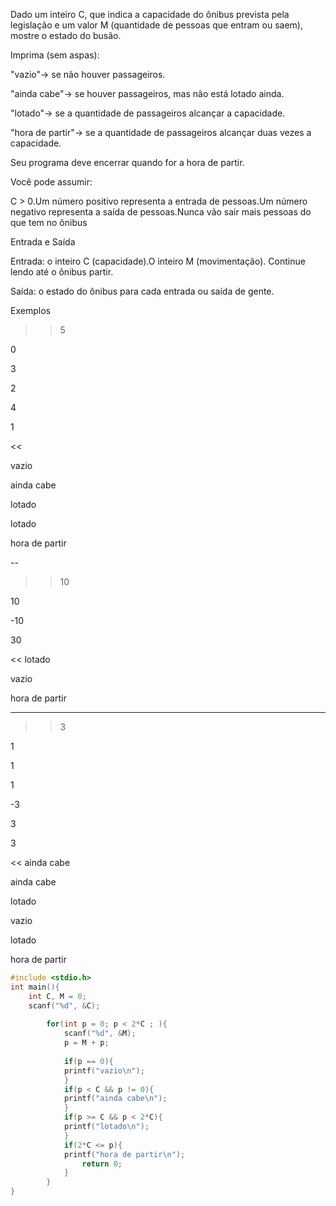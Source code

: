 Dado um inteiro C, que indica a capacidade do ônibus prevista pela legislação e um valor M (quantidade de pessoas que entram ou saem), mostre o estado do busão.

Imprima (sem aspas):

"vazio"-> se não houver passageiros.

"ainda cabe"-> se houver passageiros, mas não está lotado ainda.

"lotado"-> se a quantidade de passageiros alcançar a capacidade.

"hora de partir"-> se a quantidade de passageiros alcançar duas vezes a capacidade.

Seu programa deve encerrar quando for a hora de partir.

Você pode assumir:

C > 0.Um número positivo representa a entrada de pessoas.Um número negativo representa a saída de pessoas.Nunca vão sair mais pessoas do que tem no ônibus

Entrada e Saída

Entrada: o inteiro C (capacidade).O inteiro M (movimentação). Continue lendo até o ônibus partir.

Saída: o estado do ônibus para cada entrada ou saída de gente.

Exemplos
>> 5 

0 

3 

2 

4 

1

<< 

vazio 

ainda cabe 

lotado 

lotado 

hora de partir

--
>> 10 

10 

-10 

30 

<< lotado 

vazio 

hora de partir

---
>> 3
 
1 

1 
 
1 
 
-3 
 
3 
 
3 

<< ainda cabe 
 
ainda cabe 
 
lotado 
 
vazio 

lotado 

hora de partir
```c
#include <stdio.h>
int main(){
    int C, M = 0;
    scanf("%d", &C);
    
        for(int p = 0; p < 2*C ; ){
            scanf("%d", &M);
            p = M + p;
            
            if(p == 0){
            printf("vazio\n");
            }
            if(p < C && p != 0){
            printf("ainda cabe\n");
            }
            if(p >= C && p < 2*C){
            printf("lotado\n");
            }
            if(2*C <= p){
            printf("hora de partir\n");
                return 0;
            }
        }
}
```
